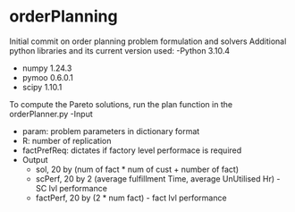 # orderPlanning
Initial commit on order planning problem formulation and solvers
Additional python libraries and its current version used:
-Python 3.10.4
- numpy 1.24.3
- pymoo 0.6.0.1
- scipy 1.10.1

To compute the Pareto solutions, run the plan function in the orderPlanner.py
-Input 
  - param: problem parameters in dictionary format
  - R: number of replication
  - factPrefReq: dictates if factory level performace is required
- Output
  - sol, 20 by (num of fact * num of cust + number of fact)
  - scPerf, 20 by 2 (average fulfillment Time, average UnUtilised Hr) - SC lvl performance
  - factPerf, 20 by (2 * num fact) - fact lvl performance
